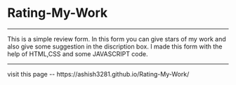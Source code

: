 # Rating-My-Work
<hr>
<p>This is a simple review form. In this form you can give  stars of my work and also give some suggestion in the discription box.
I made this form with the help of HTML,CSS and some JAVASCRIPT code.</p>
<hr>
visit this page -- https://ashish3281.github.io/Rating-My-Work/

